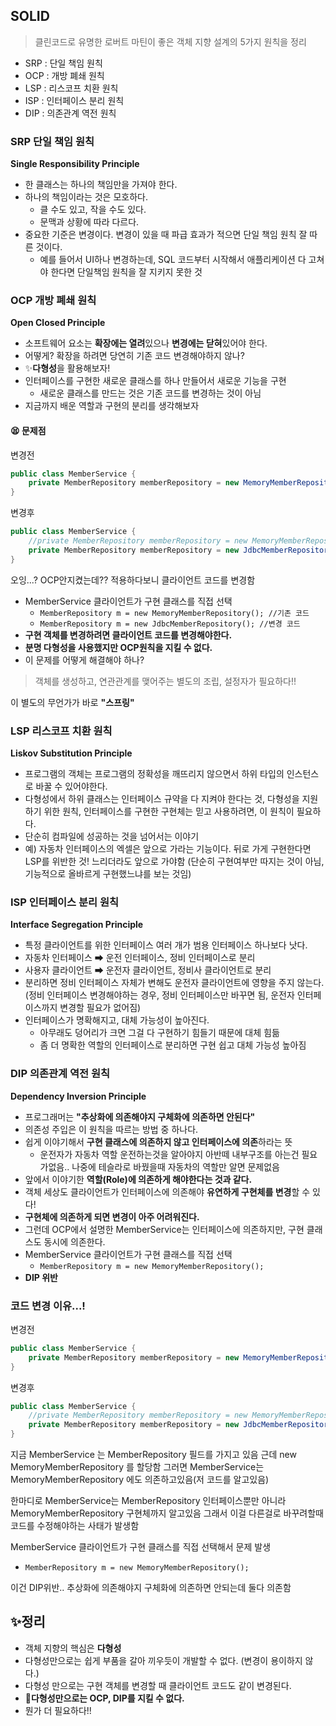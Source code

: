 ## SOLID

> 클린코드로 유명한 로버트 마틴이 좋은 객체 지향 설계의 5가지 원칙을 정리

- SRP : 단일 책임 원칙
- OCP : 개방 폐쇄 원칙
- LSP : 리스코프 치환 원칙
- ISP : 인터페이스 분리 원칙
- DIP : 의존관계 역전 원칙

### SRP 단일 책임 원칙

**Single Responsibility Principle**

- 한 클래스는 하나의 책임만을 가져야 한다.
- 하나의 책임이라는 것은 모호하다.
  - 클 수도 있고, 작을 수도 있다.
  - 문맥과 상황에 따라 다르다.
- 중요한 기준은 변경이다. 변경이 있을 때 파급 효과가 적으면 단일 책임 원칙 잘 따른 것이다.
  - 예를 들어서 UI하나 변경하는데, SQL 코드부터 시작해서 애플리케이션 다 고쳐야 한다면 단일책임 원칙을 잘 지키지 못한 것

### OCP 개방 폐쇄 원칙

**Open Closed Principle**

- 소프트웨어 요소는 **확장에는 열려**있으나 **변경에는 닫혀**있어야 한다.
- 어떻게? 확장을 하려면 당연히 기존 코드 변경해야하지 않나?
- ✨**다형성**을 활용해보자!
- 인터페이스를 구현한 새로운 클래스를 하나 만들어서 새로운 기능을 구현
  - 새로운 클래스를 만드는 것은 기존 코드를 변경하는 것이 아님
- 지금까지 배운 역할과 구현의 분리를 생각해보자

#### 😫 문제점

변경전

```java
public class MemberService {
    private MemberRepository memberRepository = new MemoryMemberRepository();
}
```

변경후

```java
public class MemberService {
    //private MemberRepository memberRepository = new MemoryMemberRepository();
    private MemberRepository memberRepository = new JdbcMemberRepository();
}
```

오잉...? OCP안지켰는데??  적용하다보니 클라이언트 코드를 변경함

- MemberService 클라이언트가 구현 클래스를 직접 선택
  - `MemberRepository m = new MemoryMemberRepository(); //기존 코드`
  - `MemberRepository m = new JdbcMemberRepository(); //변경 코드`
- **구현 객체를 변경하려면 클라이언트 코드를 변경해야한다.**
- **분명 다형성을 사용했지만 OCP원칙을 지킬 수 없다.**
- 이 문제를 어떻게 해결해야 하나?

> 객체를 생성하고, 연관관계를 맺어주는 별도의 조립, 설정자가 필요하다!!

이 별도의 무언가가 바로 **"스프링"**

### LSP 리스코프 치환 원칙

**Liskov Substitution Principle**

- 프로그램의 객체는 프로그램의 정확성을 깨뜨리지 않으면서 하위 타입의 인스턴스로 바꿀 수 있어야한다.
- 다형성에서 하위 클래스는 인터페이스 규약을 다 지켜야 한다는 것, 다형성을 지원하기 위한 원칙, 인터페이스를 구현한 구현체는 믿고 사용하려면, 이 원칙이 필요하다.
- 단순히 컴파일에 성공하는 것을 넘어서는 이야기
- 예) 자동차 인터페이스의 엑셀은 앞으로 가라는 기능이다. 뒤로 가게 구현한다면 LSP를 위반한 것! 느리더라도 앞으로 가야함
  (단순히 구현여부만 따지는 것이 아님, 기능적으로 올바르게 구현했느냐를 보는 것임)

### ISP 인터페이스 분리 원칙

**Interface Segregation Principle**

- 특정 클라이언트를 위한 인터페이스 여러 개가 범용 인터페이스 하나보다 낫다.
- 자동차 인터페이스 ➡ 운전 인터페이스, 정비 인터페이스로 분리
- 사용자 클라이언트 ➡ 운전자 클라이언트, 정비사 클라이언트로 분리
- 분리하면 정비 인터페이스 자체가 변해도 운전자 클라이언트에 영향을 주지 않는다. (정비 인터페이스 변경해야하는 경우, 정비 인터페이스만 바꾸면 됨, 운전자 인터페이스까지 변경할 필요가 없어짐)
- 인터페이스가 명확해지고, 대체 가능성이 높아진다.
  - 아무래도 덩어리가 크면 그걸 다 구현하기 힘들기 때문에 대체 힘듦
  - 좀 더 명확한 역할의 인터페이스로 분리하면 구현 쉽고 대체 가능성 높아짐

### DIP 의존관계 역전 원칙

**Dependency Inversion Principle**

- 프로그래머는 **"추상화에 의존해야지 구체화에 의존하면 안된다"**
- 의존성 주입은 이 원칙을 따르는 방법 중 하나다.
- 쉽게 이야기해서 **구현 클래스에 의존하지 않고 인터페이스에 의존**하라는 뜻  
  - 운전자가 자동차 역할 운전하는것을 알아야지 아반떼 내부구조를 아는건 필요가없음.. 나중에 테슬라로 바꿨을때 자동차의 역할만 알면 문제없음
- 앞에서 이야기한 **역할(Role)에 의존하게 해야한다는 것과 같다.**
- 객체 세상도 클라이언트가 인터페이스에 의존해야 **유연하게 구현체를 변경**할 수 있다!
- **구현체에 의존하게 되면 변경이 아주 어려워진다.**
- 그런데 OCP에서 설명한 MemberService는 인터페이스에 의존하지만, 구현 클래스도 동시에 의존한다.
- MemberService 클라이언트가 구현 클래스를 직접 선택
  - `MemberRepository m = new MemoryMemberRepository();`
- **DIP 위반**





### 코드 변경 이유...!

변경전

```java
public class MemberService {
    private MemberRepository memberRepository = new MemoryMemberRepository();
}
```

변경후

```java
public class MemberService {
    //private MemberRepository memberRepository = new MemoryMemberRepository();
    private MemberRepository memberRepository = new JdbcMemberRepository();
}
```

지금 MemberService 는 MemberRepository 필드를 가지고 있음 근데 new MemoryMemberRepository 를 할당함 그러면 MemberService는 MemoryMemberRepository 에도 의존하고있음(저 코드를 알고있음)

한마디로 MemberService는 MemberRepository 인터페이스뿐만 아니라 MemoryMemberRepository 구현체까지 알고있음 그래서 이걸 다른걸로 바꾸려할때 코드를 수정해야하는 사태가 발생함



MemberService 클라이언트가 구현 클래스를 직접 선택해서 문제 발생

- `MemberRepository m = new MemoryMemberRepository();`

이건 DIP위반.. 추상화에 의존해야지 구체화에 의존하면 안되는데 둘다 의존함



## ✨정리

- 객체 지향의 핵심은 **다형성**
- 다형성만으로는 쉽게 부품을 갈아 끼우듯이 개발할 수 없다. (변경이 용이하지 않다.)
- 다형성 만으로는 구현 객체를 변경할 때 클라이언트 코드도 같이 변경된다.
- 🚨**다형성만으로는 OCP, DIP를 지킬 수 없다.**
- 뭔가 더 필요하다!!

